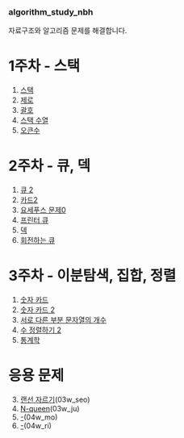 ### algorithm_study_nbh
자료구조와 알고리즘 문제를 해결합니다.

# 1주차 - 스택
1. [스택](https://www.acmicpc.net/problem/10828)
2. [제로](https://www.acmicpc.net/problem/10773)
3. [괄호](https://www.acmicpc.net/problem/9012)
4. [스택 수열](https://www.acmicpc.net/problem/1874)
5. [오큰수](https://www.acmicpc.net/problem/17298)

# 2주차 - 큐, 덱
1. [큐 2](https://www.acmicpc.net/problem/18258)
2. [카드2](https://www.acmicpc.net/problem/2164)
3. [요세푸스 문제0](https://www.acmicpc.net/problem/11866)
4. [프린터 큐](https://www.acmicpc.net/problem/1966)
5. [덱](https://www.acmicpc.net/problem/10866)
6. [회전하는 큐](https://www.acmicpc.net/problem/1021)

# 3주차 - 이분탐색, 집합, 정렬
1. [숫자 카드](https://www.acmicpc.net/problem/10815)
2. [숫자 카드 2](https://www.acmicpc.net/problem/10816)
3. [서로 다른 부분 문자열의 개수](https://www.acmicpc.net/problem/11478)
4. [수 정렬하기 2](https://www.acmicpc.net/problem/2751)
5. [통계학](https://www.acmicpc.net/problem/2108)

# 응용 문제
3. [랜선 자르기](https://www.acmicpc.net/problem/1654)(03w_seo)
4. [N-queen](https://www.acmicpc.net/problem/9663)(03w_ju)
5. [-]()(04w_mo)
6. [-]()(04w_ri)
